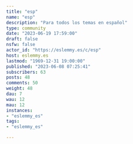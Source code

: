 ```yaml
---
title: "esp" 
name: "esp"
description: "Para todos los temas en español"
type: community
date: "2023-06-19 17:59:00"
draft: false
nsfw: false
actor_id: "https://eslemmy.es/c/esp"
host: eslemmy.es
lastmod: "1969-12-31 19:00:00"
published: "2023-06-08 07:25:41"
subscribers: 63
posts: 48
comments: 50
weight: 48
dau: 7
wau: 12
mau: 12
instances:
- "eslemmy_es"
tags: 
- "eslemmy_es"

---
```

